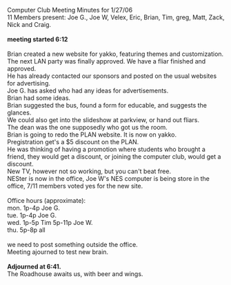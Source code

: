 Computer Club Meeting Minutes for 1/27/06<br>
11 Members present: Joe G., Joe W, Velex, Eric, Brian, Tim, greg, Matt, Zack, Nick and Craig.<br>
<br>
<b> meeting started 6:12</b><br>
<br>
Brian created a new website for yakko, featuring themes and customization.<br>
The next LAN party was finally approved.  We have a fliar finished and approved.<br> He has already contacted our sponsors and posted on the usual websites for advertising.<br>
Joe G. has asked who had any ideas for advertisements.<br>
Brian had some ideas.<br>
Brian suggested the bus, found a form for educable, and suggests the glances.<br>
We could also get into the slideshow at parkview, or hand out fliars.<br>
The dean was the one supposedly who got us the room.<br>
Brian is going to redo the PLAN website.  It is now on yakko.<br>
Pregistration get's a $5 discount on the PLAN.<br>
He was thinking of having a promotion where students who brought a friend, they would get a discount, or joining the computer club, would get a discount.<br>
New TV, however not so working, but you can't beat free.<br>
NESter is now in the office, Joe W's NES computer is being store in the office, 7/11 members voted yes for the new site.<br>
<br>
Office hours (approximate):<br>
mon. 1p-4p  Joe G.<br>
tue. 1p-4p  Joe G.<br>
wed. 1p-5p  Tim		5p-11p Joe W.<br>
thu. 5p-8p  all<br>
<br>
we need to post something outside the office.<br>
Meeting ajourned to test new brain.<br>
<br>
<b>Adjourned at 6:41.</b><br>
The Roadhouse awaits us, with beer and wings.<br>

